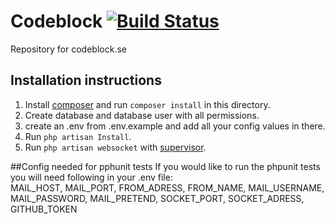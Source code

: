 Codeblock [![Build Status](https://snap-ci.com/davidsoderberg/codeblock/branch/master/build_image)](https://snap-ci.com/davidsoderberg/codeblock/branch/master)
=========
Repository for codeblock.se

## Installation instructions
1. Install [composer](https://getcomposer.org/) and run `composer install` in this directory.
2. Create database and database user with all permissions.
3. create an .env from .env.example and add all your config values in there.
4. Run `php artisan Install`.
5. Run `php artisan websocket` with [supervisor](http://supervisord.org/).

##Config needed for pphunit tests
If you would like to run the phpunit tests you will need following in your .env file:  
MAIL_HOST, MAIL_PORT, FROM_ADRESS, FROM_NAME, MAIL_USERNAME, MAIL_PASSWORD, MAIL_PRETEND, SOCKET_PORT, SOCKET_ADRESS, GITHUB_TOKEN
